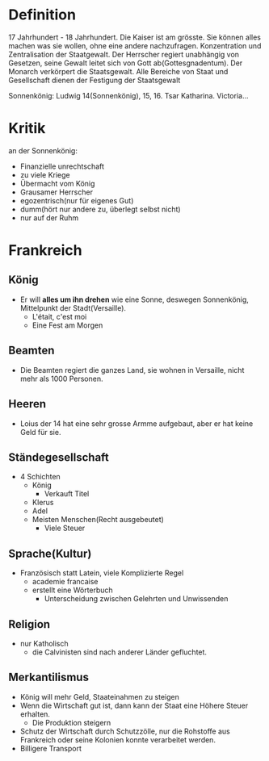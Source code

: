 # Definition
17 Jahrhundert - 18 Jahrhundert. Die Kaiser ist am grösste. Sie können alles machen was sie wollen, ohne eine andere nachzufragen.
Konzentration und Zentralisation der Staatgewalt. Der Herrscher regiert unabhängig von Gesetzen, seine Gewalt leitet sich von Gott ab(Gottesgnadentum). Der Monarch verkörpert die Staatsgewalt. Alle Bereiche von Staat und Gesellschaft dienen der Festigung der Staatsgewalt

Sonnenkönig: Ludwig 14(Sonnenkönig), 15, 16. Tsar Katharina. Victoria...

# Kritik
an der Sonnenkönig:
- Finanzielle unrechtschaft
- zu viele Kriege
- Übermacht vom König
- Grausamer Herrscher
- egozentrisch(nur für eigenes Gut)
- dumm(hört nur andere zu, überlegt selbst nicht)
- nur auf der Ruhm

# Frankreich

## König
- Er will **alles um ihn drehen** wie eine Sonne, deswegen Sonnenkönig, Mittelpunkt der Stadt(Versaille).
	- L'était, c'est moi
	- Eine Fest am Morgen
## Beamten
- Die Beamten regiert die ganzes Land, sie wohnen in Versaille, nicht mehr als 1000 Personen.

## Heeren
- Loius der 14 hat eine sehr grosse Armme aufgebaut, aber er hat keine Geld für sie. 

## Ständegesellschaft
- 4 Schichten
	- König
		- Verkauft Titel
	- Klerus
	- Adel
	- Meisten Menschen(Recht ausgebeutet)
		- Viele Steuer
## Sprache(Kultur)
- Französisch statt Latein, viele Komplizierte Regel
	- academie francaise
	- erstellt eine Wörterbuch
		- Unterscheidung zwischen Gelehrten und Unwissenden

## Religion
- nur Katholisch
	- die Calvinisten sind nach anderer Länder gefluchtet. 

## Merkantilismus
- König will mehr Geld, Staateinahmen zu steigen
- Wenn die Wirtschaft gut ist, dann kann der Staat eine Höhere Steuer erhalten.
	- Die Produktion steigern
- Schutz der Wirtschaft durch Schutzzölle, nur die Rohstoffe aus Frankreich oder seine Kolonien konnte verarbeitet werden.
- Billigere Transport